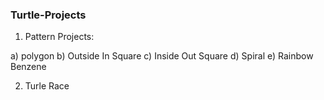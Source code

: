 ### Turtle-Projects
  1) Pattern Projects:
  
  a) polygon
  b) Outside In Square
  c) Inside Out Square
  d) Spiral
  e) Rainbow Benzene
  
  2) Turle Race
